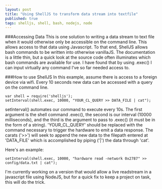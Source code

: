 ```yaml
---
layout: post
title: "Using ShellJS to transform data stream into textfile"
published: true
tags: shelljs, shell, bash, nodejs, node
---
```


###Accessing Data
This is one solution to writing a data stream to text file when it would otherwise only be accessible on the command line. This allows access to that data using Javascript. To that end, ShellJS allows bash commands to be written into otherwise vanillaJS. The documentation is a little thin, but a quick look at the source code often illuminates which bash commands are available for use. I have found that by using .exec\(\) I can input virtually any command I've so far needed access to.

###How to use ShellJS
In this example, assume there is access to a foreign device via wifi. Every 10 seconds new data can be accessed with a query on the command line. 

```
var shell = require('shelljs');
setInterval(shell.exec, 10000, "YOUR_CL_QUERY >> DATA_FILE | cat");
```

setInterval\(\) automates our command to execute every 10s. The first argument is the shell command .exec\(\), the second is our interval \(10000 milliseconds\), and the third is the argument to pass to .exec\(\) \(it must be in the form of a string\). 'YOUR\_CL\_QUERY' should be replaced with the command necessary to trigger the hardware to emit a data response. The carats \('\>\>'\) will seek to append the new data to the filepath entered at 'DATA_FILE' which is accomplished by piping \('|'\) the data through 'cat'.

Here's an example:
```
setInterval(shell.exec, 10000, "hardware read -network 0x2787" >> config/data.txt | cat");
```

I'm currently working on a version that would allow a live readstream in a javascript file using NodeJS, but for a quick fix to keep a project on task, this will do the trick.
